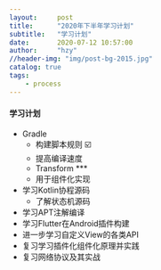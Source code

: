 ```yaml
---
layout:     post
title:      "2020年下半年学习计划"
subtitle:   "学习计划"
date:       2020-07-12 10:57:00
author:     "hzy"
//header-img: "img/post-bg-2015.jpg"
catalog: true
tags:
    - process
---
```


#### 学习计划

- Gradle
  - 构建脚本规则      ☑️
  - 提高编译速度
  - Transform       ***
  - 用于组件化实现
- 学习Kotlin协程源码
  - 了解状态机源码
- 学习APT注解编译
- 学习Flutter在Android插件构建
- 进一步学习自定义View的各类API
- 复习学习插件化组件化原理并实践
- 复习网络协议及其实战
